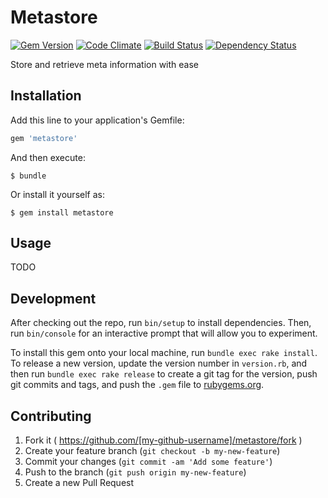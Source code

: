 # Metastore

[![Gem Version](https://badge.fury.io/rb/metastore.svg)](http://badge.fury.io/rb/metastore)
[![Code Climate](https://codeclimate.com/github/ashmckenzie/metastore/badges/gpa.svg)](https://codeclimate.com/github/ashmckenzie/metastore)
[![Build Status](https://travis-ci.org/ashmckenzie/metastore.svg?branch=wip)](https://travis-ci.org/ashmckenzie/metastore)
[![Dependency Status](https://gemnasium.com/ashmckenzie/metastore.svg)](https://gemnasium.com/ashmckenzie/metastore)

Store and retrieve meta information with ease

## Installation

Add this line to your application's Gemfile:

```ruby
gem 'metastore'
```

And then execute:

    $ bundle

Or install it yourself as:

    $ gem install metastore

## Usage

TODO

## Development

After checking out the repo, run `bin/setup` to install dependencies. Then, run `bin/console` for an interactive prompt that will allow you to experiment.

To install this gem onto your local machine, run `bundle exec rake install`. To release a new version, update the version number in `version.rb`, and then run `bundle exec rake release` to create a git tag for the version, push git commits and tags, and push the `.gem` file to [rubygems.org](https://rubygems.org).

## Contributing

1. Fork it ( https://github.com/[my-github-username]/metastore/fork )
2. Create your feature branch (`git checkout -b my-new-feature`)
3. Commit your changes (`git commit -am 'Add some feature'`)
4. Push to the branch (`git push origin my-new-feature`)
5. Create a new Pull Request
